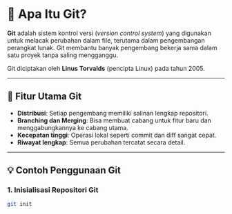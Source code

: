 # 📘 Apa Itu Git?

**Git** adalah sistem kontrol versi (*version control system*) yang digunakan untuk melacak perubahan dalam file, terutama dalam pengembangan perangkat lunak. Git membantu banyak pengembang bekerja sama dalam satu proyek tanpa saling mengganggu.

Git diciptakan oleh **Linus Torvalds** (pencipta Linux) pada tahun 2005.

---

## 🔧 Fitur Utama Git

- **Distribusi**: Setiap pengembang memiliki salinan lengkap repositori.
- **Branching dan Merging**: Bisa membuat cabang untuk fitur baru dan menggabungkannya ke cabang utama.
- **Kecepatan tinggi**: Operasi lokal seperti commit dan diff sangat cepat.
- **Riwayat lengkap**: Semua perubahan tercatat secara detail.

---

## 💡 Contoh Penggunaan Git

### 1. Inisialisasi Repositori Git
```bash
git init

